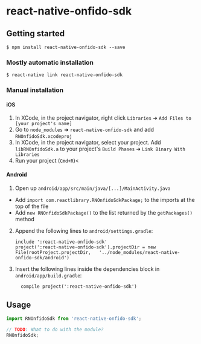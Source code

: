 
# react-native-onfido-sdk

## Getting started

`$ npm install react-native-onfido-sdk --save`

### Mostly automatic installation

`$ react-native link react-native-onfido-sdk`

### Manual installation


#### iOS

1. In XCode, in the project navigator, right click `Libraries` ➜ `Add Files to [your project's name]`
2. Go to `node_modules` ➜ `react-native-onfido-sdk` and add `RNOnfidoSdk.xcodeproj`
3. In XCode, in the project navigator, select your project. Add `libRNOnfidoSdk.a` to your project's `Build Phases` ➜ `Link Binary With Libraries`
4. Run your project (`Cmd+R`)<

#### Android

1. Open up `android/app/src/main/java/[...]/MainActivity.java`
  - Add `import com.reactlibrary.RNOnfidoSdkPackage;` to the imports at the top of the file
  - Add `new RNOnfidoSdkPackage()` to the list returned by the `getPackages()` method
2. Append the following lines to `android/settings.gradle`:
  	```
  	include ':react-native-onfido-sdk'
  	project(':react-native-onfido-sdk').projectDir = new File(rootProject.projectDir, 	'../node_modules/react-native-onfido-sdk/android')
  	```
3. Insert the following lines inside the dependencies block in `android/app/build.gradle`:
  	```
      compile project(':react-native-onfido-sdk')
  	```


## Usage
```javascript
import RNOnfidoSdk from 'react-native-onfido-sdk';

// TODO: What to do with the module?
RNOnfidoSdk;
```
  